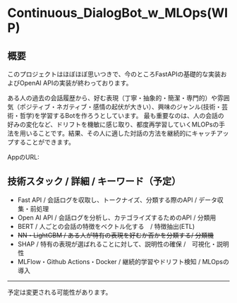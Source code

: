 # Continuous_DialogBot_w_MLOps(WIP)

## 概要
このプロジェクトはほぼほぼ思いつきで、今のところFastAPIの基礎的な実装およびOpenAI APIの実装が終わっております。

ある人の過去の会話履歴から、好む表現（丁寧・抽象的・簡潔・専門的）や雰囲気（ポジティブ・ネガティブ・感情の起伏が大きい）、興味のジャンル(技術・芸術・哲学)を学習するBotを作ろうとしています。
最も重要なのは、人の会話の好みの変化など、ドリフトを機敏に感じ取り、都度再学習していくMLOPsの手法を用いることです。結果、その人に適した対話の方法を継続的にキャッチアップすることができます。

AppのURL: 



## 技術スタック / 詳細 / キーワード（予定）
- Fast API / 会話ログを収取し、トークナイズ、分類する際のAPI / データ収集・前処理
- Open AI API / 会話ログを分析し、カテゴライズするためのAPI / 分類用 
- BERT / 人ごとの会話の特徴をベクトル化する　/ 特徴抽出(ETL)
- ~~NN・LightGBM / ある人が特有の表現を好むか否かを分類する/ 分類機~~
- SHAP / 特有の表現が選ばれることに対して、説明性の確保 /　可視化・説明性
- MLFlow・Github Actions・Docker / 継続的学習やドリフト検知 / MLOpsの導入

---
予定は変更される可能性があります。
